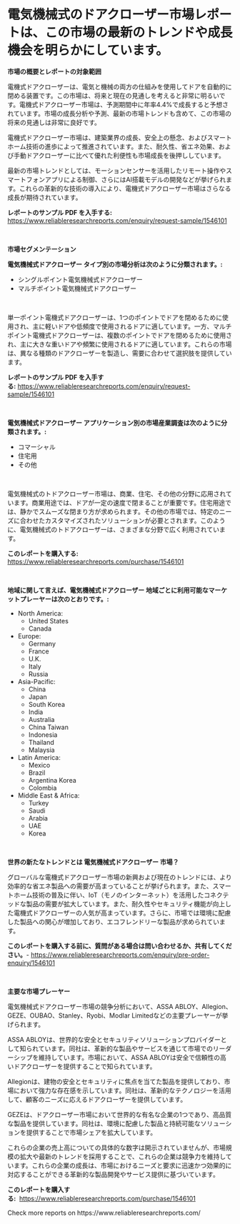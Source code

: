 <p><h1>電気機械式のドアクローザー市場レポートは、この市場の最新のトレンドや成長機会を明らかにしています。</h1></p><p><strong>市場の概要とレポートの対象範囲</strong></p>
<p><p>電機式ドアクローザーは、電気と機械の両方の仕組みを使用してドアを自動的に閉める装置です。この市場は、将来と現在の見通しを考えると非常に明るいです。電機式ドアクローザー市場は、予測期間中に年率4.4%で成長すると予想されています。市場の成長分析や予測、最新の市場トレンドも含めて、この市場の将来の見通しは非常に良好です。</p><p>電機式ドアクローザー市場は、建築業界の成長、安全上の懸念、およびスマートホーム技術の進歩によって推進されています。また、耐久性、省エネ効果、および手動ドアクローザーに比べて優れた利便性も市場成長を後押ししています。</p><p>最新の市場トレンドとしては、モーションセンサーを活用したリモート操作やスマートフォンアプリによる制御、さらにはAI搭載モデルの開発などが挙げられます。これらの革新的な技術の導入により、電機式ドアクローザー市場はさらなる成長が期待されています。</p></p>
<p><strong>レポートのサンプル PDF を入手する:</strong> <a href="https://www.reliableresearchreports.com/enquiry/request-sample/1546101">https://www.reliableresearchreports.com/enquiry/request-sample/1546101</a></p>
<p>&nbsp;</p>
<p><strong>市場セグメンテーション</strong></p>
<p><strong>電気機械式ドアクローザー タイプ別の市場分析は次のように分類されます。:</strong></p>
<p><ul><li>シングルポイント電気機械式ドアクローザー</li><li>マルチポイント電気機械式ドアクローザー</li></ul></p>
<p>&nbsp;</p>
<p><p>単一ポイント電機式ドアクローザーは、1つのポイントでドアを閉めるために使用され、主に軽いドアや低頻度で使用されるドアに適しています。一方、マルチポイント電機式ドアクローザーは、複数のポイントでドアを閉めるために使用され、主に大きな重いドアや頻繁に使用されるドアに適しています。これらの市場は、異なる種類のドアクローザーを製造し、需要に合わせて選択肢を提供しています。</p></p>
<p><strong>レポートのサンプル PDF を入手する:</strong>&nbsp;<a href="https://www.reliableresearchreports.com/enquiry/request-sample/1546101">https://www.reliableresearchreports.com/enquiry/request-sample/1546101</a></p>
<p>&nbsp;</p>
<p><strong> 電気機械式ドアクローザー アプリケーション別の市場産業調査は次のように分類されます。:</strong></p>
<p><ul><li>コマーシャル</li><li>住宅用</li><li>その他</li></ul></p>
<p>&nbsp;</p>
<p><p>電気機械式のトドアクローザー市場は、商業、住宅、その他の分野に応用されています。商業用途では、ドアが一定の速度で閉まることが重要です。住宅用途では、静かでスムーズな閉まり方が求められます。その他の市場では、特定のニーズに合わせたカスタマイズされたソリューションが必要とされます。このように、電気機械式のトドアクローザーは、さまざまな分野で広く利用されています。</p></p>
<p><strong>このレポートを購入する:</strong>&nbsp; <a href="https://www.reliableresearchreports.com/purchase/1546101">https://www.reliableresearchreports.com/purchase/1546101</a></p>
<p>&nbsp;</p>
<p><strong>地域に関して言えば、電気機械式ドアクローザー 地域ごとに利用可能なマーケットプレーヤーは次のとおりです。:</strong></p>
<p><ul>
    <li>
        North America:
        <ul>
            <li>United States</li>
            <li>Canada</li>
        </ul>
    </li>
    <li>
        Europe:
        <ul>
            <li>Germany</li>
            <li>France</li>
            <li>U.K.</li>
            <li>Italy</li>
            <li>Russia</li>
        </ul>
    </li>
    <li>
        Asia-Pacific:
        <ul>
            <li>China</li>
            <li>Japan</li>
            <li>South Korea</li>
            <li>India</li>
            <li>Australia</li>
            <li>China Taiwan</li>
            <li>Indonesia</li>
            <li>Thailand</li>
            <li>Malaysia</li>
        </ul>
    </li>
    <li>
        Latin America:
        <ul>
            <li>Mexico</li>
            <li>Brazil</li>
            <li>Argentina Korea</li>
            <li>Colombia</li>
        </ul>
    </li>
    <li>
        Middle East & Africa:
        <ul>
            <li>Turkey</li>
            <li>Saudi</li>
            <li>Arabia</li>
            <li>UAE</li>
            <li>Korea</li>
        </ul>
    </li>
    </ul></p>
<p>&nbsp;</p>
<p><strong>世界の新たなトレンドとは 電気機械式ドアクローザー 市場？</strong></p>
<p><p>グローバルな電機式ドアクローザー市場の新興および現在のトレンドには、より効率的な省エネ製品への需要が高まっていることが挙げられます。また、スマートホーム技術の普及に伴い、IoT（モノのインターネット）を活用したコネクテッドな製品の需要が拡大しています。また、耐久性やセキュリティ機能が向上した電機式ドアクローザーの人気が高まっています。さらに、市場では環境に配慮した製品への関心が増加しており、エコフレンドリーな製品が求められています。</p></p>
<p><strong>このレポートを購入する前に、質問がある場合は問い合わせるか、共有してください。</strong>- <a href="https://www.reliableresearchreports.com/enquiry/pre-order-enquiry/1546101">https://www.reliableresearchreports.com/enquiry/pre-order-enquiry/1546101</a></p>
<p>&nbsp;</p>
<p><strong>主要な市場プレーヤー</strong></p>
<p><p>電気機械式ドアクローザー市場の競争分析において、ASSA ABLOY、Allegion、GEZE、OUBAO、Stanley、Ryobi、Modlar Limitedなどの主要プレーヤーが挙げられます。</p><p>ASSA ABLOYは、世界的な安全とセキュリティソリューションプロバイダーとして知られています。同社は、革新的な製品やサービスを通じて市場でのリーダーシップを維持しています。市場において、ASSA ABLOYは安全で信頼性の高いドアクローザーを提供することで知られています。</p><p>Allegionは、建物の安全とセキュリティに焦点を当てた製品を提供しており、市場において強力な存在感を示しています。同社は、革新的なテクノロジーを活用して、顧客のニーズに応えるドアクローザーを提供しています。</p><p>GEZEは、ドアクローザー市場において世界的な有名な企業の1つであり、高品質な製品を提供しています。同社は、環境に配慮した製品と持続可能なソリューションを提供することで市場シェアを拡大しています。</p><p>これらの企業の売上高についての具体的な数字は開示されていませんが、市場規模の拡大や最新のトレンドを採用することで、これらの企業は競争力を維持しています。これらの企業の成長は、市場におけるニーズと要求に迅速かつ効果的に対応することができる革新的な製品開発やサービス提供に基づいています。</p></p>
<p><strong>このレポートを購入する:</strong>&nbsp;&nbsp;<a href="https://www.reliableresearchreports.com/purchase/1546101">https://www.reliableresearchreports.com/purchase/1546101</a></p>
<p>Check more reports on https://www.reliableresearchreports.com/</p>